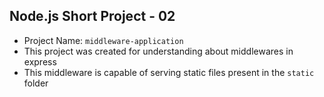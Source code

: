 ## Node.js Short Project - 02 
- Project Name: ```middleware-application```
- This project was created for understanding about middlewares in express
- This middleware is capable of serving static files present in the ```static``` folder